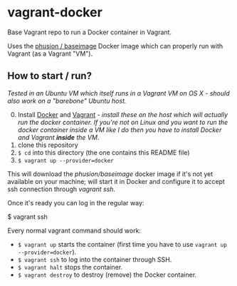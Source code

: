 vagrant-docker
==============

Base Vagrant repo to run a Docker container in Vagrant.

Uses the [phusion / baseimage](https://registry.hub.docker.com/u/phusion/baseimage/)
Docker image which can properly run with Vagrant (as a Vagrant "VM").

## How to start / run?

*Tested in an Ubuntu VM which itself runs in a Vagrant VM on OS X - should also work
on a "barebone" Ubuntu host.*

0. Install [Docker](https://www.docker.com/) and [Vagrant](https://www.vagrantup.com/) - *install these on the host which will actually run the docker container. If you're not on Linux and you want to run the docker container inside a VM like I do then you have to install Docker and Vagrant **inside** the VM*.
1. clone this repository
2. `$ cd` into this directory (the one contains this README file)
3. `$ vagrant up --provider=docker`

This will download the *phusion/baseimage* docker image if it's not yet
available on your machine; will start it in Docker and
configure it to accept ssh connection through *vagrant ssh*.

Once it's ready you can log in the regular way:

  $ vagrant ssh

Every normal vagrant command should work:

* `$ vagrant up` starts the container (first time you have to use `vagrant up --provider=docker`).
* `$ vagrant ssh` to log into the container through SSH.
* `$ vagrant halt` stops the container.
* `$ vagrant destroy` to destroy (remove) the Docker container.
